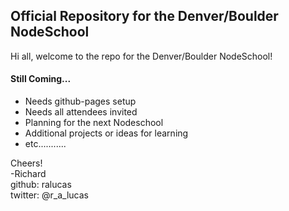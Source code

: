 Official Repository for the Denver/Boulder NodeSchool
---

Hi all, welcome to the repo for the Denver/Boulder NodeSchool!  

#### Still Coming...
* Needs github-pages setup
* Needs all attendees invited
* Planning for the next Nodeschool
* Additional projects or ideas for learning
* etc...........


Cheers!  
-Richard  
github: ralucas  
twitter: @r_a_lucas  
